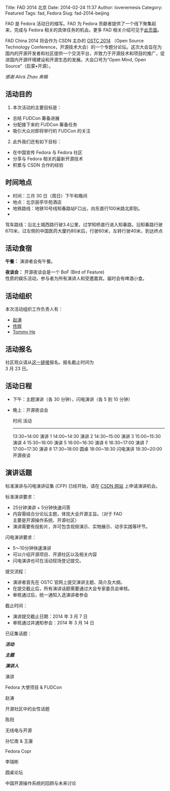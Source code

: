 Title: FAD 2014 北京
Date: 2014-02-24 11:37
Author: lovenemesis
Category: Featured
Tags: fad, Fedora
Slug: fad-2014-beijing

FAD 是 Fedora 活动日的缩写。FAD 为 Fedora
贡献者提供了一个线下聚集起来，完成与 Fedora 相关的具体任务的机会。更多
FAD 相关介绍可见于[此页面](https://fedoraproject.org/wiki/FAD)。

FAD China 2014 将会作为 CSDN 主办的 [OSTC 2014](http://ostc.csdn.net/)
（Open Source Technology
Conference，开源技术大会）的一个专题分论坛。这次大会旨在为国内的开源开发者和社区提供一个交流平台，并致力于开源技术和项目的推广，促进国内开源环境建设和开源生态的发展。大会口号为“Open
Mind, Open Source”（启蒙•开源）。

*感谢 Alick Zhao 来稿*

活动目的  
--------

1. 本次活动的主要目标是：  
- 总结 FUDCon 筹备进展  
- 分配接下来的 FUDCon 筹备任务  
- 吸引大众对即将举行的 FUDCon 的关注

2. 此外我们还有如下目标：  
- 在中国宣传 Fedora 与 Fedora 社区  
- 分享与 Fedora 相关的最新开源技术  
- 积累与 CSDN 合作的经验

时间地点  
--------

- 时间：三月 30 日（周日）下午和晚间  
- 地点：北京丽亭华苑酒店  
- 地铁路线：地铁10号线知春路站F口出，向东直行100米路北即到。  
-
驾车路线：沿北土城西路行驶3.4公里，过学知桥直行进入知春路，沿知春路行驶670米，过左侧的中国医药大厦约80米后，行驶60米，左转行驶40米，到达终点

活动食宿  
--------

**午餐：** 演讲者会有午餐。

**夜谈会：** 开源夜谈会是一个 BoF (Bird of Feature)  
性质的娱乐活动，参与者为所有演讲人和受邀嘉宾。届时会有啤酒小食。

活动组织  
--------

本次活动组织工作负责人有：

- [赵涛](https://fedoraproject.org/wiki/User:alick)  
- [佟辉](https://fedoraproject.org/wiki/User:tonghuix)  
- [Tommy He](https://fedoraproject.org/wiki/User:Lovenemesis)

活动报名  
--------

社区观众请从[这一链接](http://huiyi.csdn.net/m/meeting/register/regist/693/community/free2)报名。报名截止时间为  
3 月 23 日。

活动日程  
--------

- 下午：主题演讲（各 30 分钟），闪电演讲（各 5 到 10 分钟）  
- 晚上：开源夜谈会

  时间             活动
  ---------------- ----------
  13:30~14:00   演讲 1
  14:00~14:30   演讲 2
  14:30~15:00   演讲 3
  15:00~15:30   演讲 4
  15:30~16:00   演讲 5
  16:00~16:30   演讲 6
  16:30~17:00   演讲 7
  17:00~17:30   演讲 8
  17:30~18:00   圆桌
  18:00~18:30   闪电演讲
  18:30~20:00   开源夜谈

演讲话题  
--------

标准演讲与闪电演讲征集 (CFP) 已经开始，请在 [CSDN
网站](http://ostc.csdn.net/) 上申请演讲机会。

标准演讲要求：

- 25分钟演讲 + 5分钟快速问答  
- 内容需结合分论坛主题，体现大会开源主旨。（对于 FAD  
主要是开源操作系统、开源社区）  
- 演讲需要有投影片，并可包含视频演示、实物展示、动手实践等环节。

闪电演讲要求：

- 5～10分钟快速演讲  
- 可以介绍开源项目、开源社区以及相关内容  
- 闪电演讲也可在活动现场登记提交。

提交流程：

- 演讲者首先在 OSTC 官网上提交演讲主题、简介及大纲。  
- 在提交截止后，所有演讲话题需要通过大会专家委员会审核。  
- 审核通过后，统一通知入选演讲者参会

截止时间：

- 演讲提交截止日期：2014 年 3 月 7 日  
- 审核通过并通知参会：2014 年 3 月 14 日

已征集话题：

***活动***

***主题***

***演讲人***

演讲

Fedora 大使项目 & FUDCon

赵涛

开源社区中的女性话题

陈阳

无线电与开源

孙忆南 & 王康

Fedora Copr

李瑞彬

圆桌论坛

中国开源操作系统的回顾与未来讨论

  

